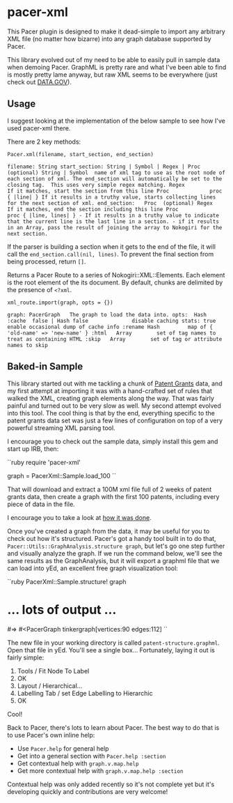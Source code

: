 pacer-xml
=========

This Pacer plugin is designed to make it dead-simple to import any
arbitrary XML file (no matter how bizarre) into any graph database
supported by Pacer.

This library evolved out of my need to be able to easily pull in sample
data when demoing Pacer. GraphML is pretty rare and what I've been able
to find is mostly pretty lame anyway, but raw XML seems to be everywhere
(just check out [DATA.GOV](http://www.data.gov/)).


Usage
-----

I suggest looking at the implementation of the below sample to see how
I've used pacer-xml there.

There are 2 key methods:

`Pacer.xml(filename, start_section, end_section)`

``
filename: String
start_section: String | Symbol | Regex | Proc  (optional)
  String | Symbol  name of xml tag to use as the root node of each
                   section of xml. The end_section will automatically be
                   set to the closing tag.  This uses very simple regex
                   matching.
  Regex            If it matches, start the section from this line
  Proc             proc { |line| }
                   If it results in a truthy value, starts collecting
                   lines for the next section of xml.
end_section:   Proc  (optional)
  Regex            If it matches, end the section including this line
  Proc             proc { |line, lines| }
                   - If it results in a truthy value to indicate that the
                     current line is the last line in a section.
                   - if it results in an Array, pass the result of
                     joining the array to Nokogiri for the next section.
``

If the parser is building a section when it gets to the end of the file,
it will call the `end_section.call(nil, lines)`. To prevent the final
section from being processed, return `[]`.

Returns a Pacer Route to a series of Nokogiri::XML::Elements. Each
element is the root element of the its document. By default, chunks are
delimited by the presence of `<?xml`.


`xml_route.import(graph, opts = {})`

``
graph: PacerGraph   The graph to load the data into.
opts:  Hash
  :cache  false | Hash
    false              disable caching
    stats: true        enable occasional dump of cache info
  :rename Hash         map of { 'old-name' => 'new-name' }
  :html   Array        set of tag names to treat as containing HTML
  :skip   Array        set of tag or attribute names to skip
``

Baked-in Sample
---------------

This library started out with me tackling a chunk of [Patent Grants](https://explore.data.gov/Business-Enterprise/Patent-Grant-Bibliographic-Text-1976-Present-/8du5-jxih)
data, and my first attempt at importing it was with a hand-crafted set
of rules that walked the XML, creating graph elements along the way.
That was fairly painful and turned out to be very slow as well. My
second attempt evolved into this tool. The cool thing is that by the
end, everything specific to the patent grants data set was just a few
lines of configuration on top of a very powerful streaming XML parsing
tool.

I encourage you to check out the sample data, simply install this gem
and start up IRB, then:

``ruby
require 'pacer-xml'

graph = PacerXml::Sample.load_100
``

That will download and extract a 100M xml file full of 2 weeks of patent
grants data, then create a graph with the first 100 patents, including
every piece of data in the file.

I encourage you to take a look at [how it was done](https://github.com/xnlogic/pacer-xml/blob/master/lib/pacer-xml/sample.rb).

Once you've created a graph from the data, it may be useful for you to
check out how it's structured. Pacer's got a handy tool built in to do
that, `Pacer::Utils::GraphAnalysis.structure graph`, but let's go one
step further and visually analyze the graph. If we run the command
below, we'll see the same results as the GraphAnalysis, but it will
export a graphml file that we can load into yEd, an excellent free graph
visualization tool:

``ruby
PacerXml::Sample.structure! graph
# ... lots of output ...
#=> #<PacerGraph tinkergraph[vertices:90 edges:112]
``

The new file in your working directory is called
`patent-structure.graphml`. Open that file in yEd. You'll see a single
box... Fortunately, laying it out is fairly simple:

1. Tools / Fit Node To Label
1. OK
1. Layout / Hierarchical...
1. Labelling Tab / set Edge Labelling to Hierarchic
1. OK

Cool!

Back to Pacer, there's lots to learn about Pacer. The best way to do
that is to use Pacer's own inline help:

* Use `Pacer.help` for general help
* Get into a general section with `Pacer.help :section`
* Get contextual help with `graph.v.map.help`
* Get more contextual help with `graph.v.map.help :section`

Contextual help was only added recently so it's not complete yet but
it's developing quickly and contributions are very welcome!
